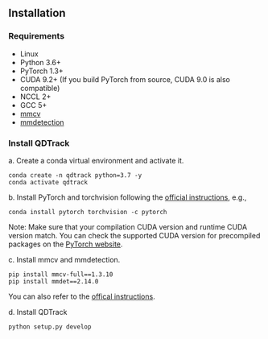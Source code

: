 
## Installation

### Requirements
- Linux
- Python 3.6+ 
- PyTorch 1.3+
- CUDA 9.2+ (If you build PyTorch from source, CUDA 9.0 is also compatible)
- NCCL 2+
- GCC 5+
- [mmcv](https://github.com/open-mmlab/mmcv)
- [mmdetection](https://github.com/open-mmlab/mmdetection)

### Install QDTrack

a. Create a conda virtual environment and activate it.
```shell
conda create -n qdtrack python=3.7 -y
conda activate qdtrack
```

b. Install PyTorch and torchvision following the [official instructions](https://pytorch.org/), e.g.,

```shell
conda install pytorch torchvision -c pytorch
```

Note: Make sure that your compilation CUDA version and runtime CUDA version match.
You can check the supported CUDA version for precompiled packages on the [PyTorch website](https://pytorch.org/).

c. Install mmcv and mmdetection.

```shell
pip install mmcv-full==1.3.10
pip install mmdet==2.14.0
```

You can also refer to the [offical instructions](https://github.com/open-mmlab/mmdetection/blob/master/docs/install.md).

d. Install QDTrack
```shell
python setup.py develop
```

